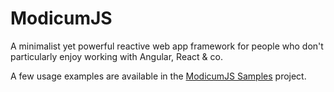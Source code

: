 # ModicumJS

A minimalist yet powerful reactive web app framework for people who don't particularly enjoy working with Angular, React & co.

A few usage examples are available in the [ModicumJS Samples](https://github.com/fcapolini/modicumjs-samples) project.
